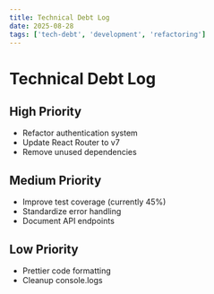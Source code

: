 ```yaml
---
title: Technical Debt Log
date: 2025-08-28
tags: ['tech-debt', 'development', 'refactoring']
---
```


# Technical Debt Log

## High Priority
- Refactor authentication system
- Update React Router to v7
- Remove unused dependencies

## Medium Priority
- Improve test coverage (currently 45%)
- Standardize error handling
- Document API endpoints

## Low Priority
- Prettier code formatting
- Cleanup console.logs